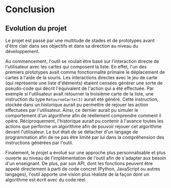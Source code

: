 # Conclusion

## Evolution du projet
Le projet est passé par une multitude de stades et de prototypes avant d'être clair dans ses objectifs et dans sa direction au niveau du développement.

Au commencement, l'outil se voulait être basé sur l'interaction directe de l'utilisateur avec les cartes qui composent la liste. En effet, l'un des premiers prototypes avait comme fonctionnalité primaire le déplacement de cartes à l'aide de la souris. Les interactions directes avec le jeu de carte (qui représente une liste d'éléments) étaient censées générer une sorte de pseudo-code qui décrit l'équivalent de l'action qui a été effectuée. Par exemple si l'utilisateur avait retourner la troisième carte de la liste, une instruction du type ```RetourneCarte(3)``` aurait été généré. Cette instruction, stockée dans un historique aurait pu permettre de rejouer les action effectuées par l'utilisateur. Ainsi, ce dernier aurait pu simuler le comportement d'un algorithme afin de réellement comprendre comment il opère. Réciproquement, l'historique aurait pu contenir à l'avance toutes les actions que performe un algorithme afin de pouvoir rejouer cet algorithme devant l'utilisateur. Le but était de se détacher d'un langage de programmation afin de ne pas être limité par lui dans la compréhension des instructions générées par l'outil.

Finalement, le projet a évolué sur une approche plus personnalisable et plus ouverte au niveau de l'implémentation de l'outil afin de s'adapter aux besoin d'un enseignant. De plus, par son API, dont les fonctions peuvent être appelé directement à parti de code concret (Python, JavaScript ou autres langages), l'outil apporte une vision plus réaliste de la façon dont un algorithme est écrit avec du code réel.